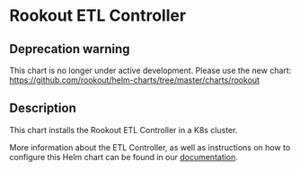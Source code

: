 # Rookout ETL Controller

## Deprecation warning

This chart is no longer under active development. Please use the new chart: <https://github.com/rookout/helm-charts/tree/master/charts/rookout>

## Description

This chart installs the Rookout ETL Controller in a K8s cluster.

More information about the ETL Controller, as well as instructions on how to configure this Helm chart can be found in our [documentation](https://docs.rookout.com/docs/etl-controller-intro/).
